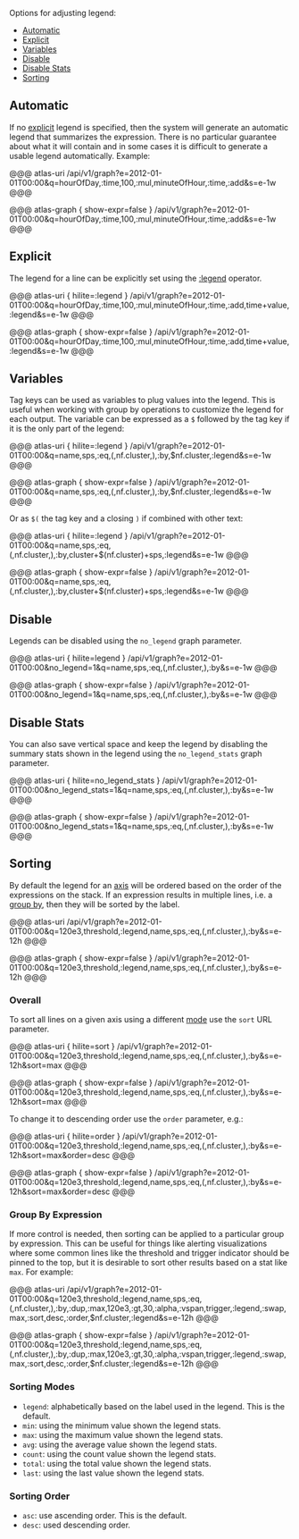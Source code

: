 Options for adjusting legend:

* [Automatic](#automatic)
* [Explicit](#explicit)
* [Variables](#variables)
* [Disable](#disable)
* [Disable Stats](#disable-stats)
* [Sorting](#sorting)

## Automatic

If no [explicit](#explicit) legend is specified, then the system will generate an automatic
legend that summarizes the expression. There is no particular guarantee about what it will contain
and in some cases it is difficult to generate a usable legend automatically. Example:

@@@ atlas-uri
/api/v1/graph?e=2012-01-01T00:00&q=hourOfDay,:time,100,:mul,minuteOfHour,:time,:add&s=e-1w
@@@

@@@ atlas-graph { show-expr=false }
/api/v1/graph?e=2012-01-01T00:00&q=hourOfDay,:time,100,:mul,minuteOfHour,:time,:add&s=e-1w
@@@

## Explicit

The legend for a line can be explicitly set using the [:legend](../../asl/ref/legend.md) operator.

@@@ atlas-uri { hilite=:legend }
/api/v1/graph?e=2012-01-01T00:00&q=hourOfDay,:time,100,:mul,minuteOfHour,:time,:add,time+value,:legend&s=e-1w
@@@

@@@ atlas-graph { show-expr=false }
/api/v1/graph?e=2012-01-01T00:00&q=hourOfDay,:time,100,:mul,minuteOfHour,:time,:add,time+value,:legend&s=e-1w
@@@

## Variables

Tag keys can be used as variables to plug values into the legend. This is useful when working
with group by operations to customize the legend for each output. The variable can be expressed
as a `$` followed by the tag key if it is the only part of the legend:

@@@ atlas-uri { hilite=:legend }
/api/v1/graph?e=2012-01-01T00:00&q=name,sps,:eq,(,nf.cluster,),:by,$nf.cluster,:legend&s=e-1w
@@@

@@@ atlas-graph { show-expr=false }
/api/v1/graph?e=2012-01-01T00:00&q=name,sps,:eq,(,nf.cluster,),:by,$nf.cluster,:legend&s=e-1w
@@@

Or as `$(` the tag key and a closing `)` if combined with other text:

@@@ atlas-uri { hilite=:legend }
/api/v1/graph?e=2012-01-01T00:00&q=name,sps,:eq,(,nf.cluster,),:by,cluster+$(nf.cluster)+sps,:legend&s=e-1w
@@@

@@@ atlas-graph { show-expr=false }
/api/v1/graph?e=2012-01-01T00:00&q=name,sps,:eq,(,nf.cluster,),:by,cluster+$(nf.cluster)+sps,:legend&s=e-1w
@@@

## Disable

Legends can be disabled using the `no_legend` graph parameter.

@@@ atlas-uri { hilite=legend }
/api/v1/graph?e=2012-01-01T00:00&no_legend=1&q=name,sps,:eq,(,nf.cluster,),:by&s=e-1w
@@@

@@@ atlas-graph { show-expr=false }
/api/v1/graph?e=2012-01-01T00:00&no_legend=1&q=name,sps,:eq,(,nf.cluster,),:by&s=e-1w
@@@

## Disable Stats

You can also save vertical space and keep the legend by disabling the summary stats shown in the
legend using the `no_legend_stats` graph parameter.

@@@ atlas-uri { hilite=no_legend_stats }
/api/v1/graph?e=2012-01-01T00:00&no_legend_stats=1&q=name,sps,:eq,(,nf.cluster,),:by&s=e-1w
@@@

@@@ atlas-graph { show-expr=false }
/api/v1/graph?e=2012-01-01T00:00&no_legend_stats=1&q=name,sps,:eq,(,nf.cluster,),:by&s=e-1w
@@@

## Sorting

By default the legend for an [axis](multi-y.md) will be ordered based on the order of the
expressions on the stack. If an expression results in multiple lines, i.e. a
[group by](basics.md#group-by), then they will be sorted by the label.

@@@ atlas-uri
/api/v1/graph?e=2012-01-01T00:00&q=120e3,threshold,:legend,name,sps,:eq,(,nf.cluster,),:by&s=e-12h
@@@

@@@ atlas-graph { show-expr=false }
/api/v1/graph?e=2012-01-01T00:00&q=120e3,threshold,:legend,name,sps,:eq,(,nf.cluster,),:by&s=e-12h
@@@

### Overall

To sort all lines on a given axis using a different [mode](#sorting-modes) use the `sort` URL
parameter.

@@@ atlas-uri { hilite=sort }
/api/v1/graph?e=2012-01-01T00:00&q=120e3,threshold,:legend,name,sps,:eq,(,nf.cluster,),:by&s=e-12h&sort=max
@@@

@@@ atlas-graph { show-expr=false }
/api/v1/graph?e=2012-01-01T00:00&q=120e3,threshold,:legend,name,sps,:eq,(,nf.cluster,),:by&s=e-12h&sort=max
@@@

To change it to descending order use the `order` parameter, e.g.:

@@@ atlas-uri { hilite=order }
/api/v1/graph?e=2012-01-01T00:00&q=120e3,threshold,:legend,name,sps,:eq,(,nf.cluster,),:by&s=e-12h&sort=max&order=desc
@@@

@@@ atlas-graph { show-expr=false }
/api/v1/graph?e=2012-01-01T00:00&q=120e3,threshold,:legend,name,sps,:eq,(,nf.cluster,),:by&s=e-12h&sort=max&order=desc
@@@

### Group By Expression

If more control is needed, then sorting can be applied to a particular group by expression. This
can be useful for things like alerting visualizations where some common lines like the threshold
and trigger indicator should be pinned to the top, but it is desirable to sort other results
based on a stat like `max`. For example:

@@@ atlas-uri
/api/v1/graph?e=2012-01-01T00:00&q=120e3,threshold,:legend,name,sps,:eq,(,nf.cluster,),:by,:dup,:max,120e3,:gt,30,:alpha,:vspan,trigger,:legend,:swap,max,:sort,desc,:order,$nf.cluster,:legend&s=e-12h
@@@

@@@ atlas-graph { show-expr=false }
/api/v1/graph?e=2012-01-01T00:00&q=120e3,threshold,:legend,name,sps,:eq,(,nf.cluster,),:by,:dup,:max,120e3,:gt,30,:alpha,:vspan,trigger,:legend,:swap,max,:sort,desc,:order,$nf.cluster,:legend&s=e-12h
@@@

### Sorting Modes

* `legend`: alphabetically based on the label used in the legend. This is the default.
* `min`: using the minimum value shown the legend stats.
* `max`: using the maximum value shown the legend stats.
* `avg`: using the average value shown the legend stats.
* `count`: using the count value shown the legend stats.
* `total`: using the total value shown the legend stats.
* `last`: using the last value shown the legend stats.

### Sorting Order

* `asc`: use ascending order. This is the default.
* `desc`: used descending order.
